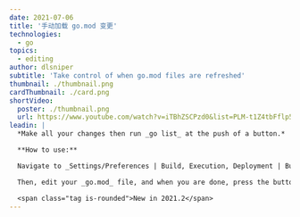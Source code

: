 ```yaml
---
date: 2021-07-06
title: '手动加载 go.mod 变更'
technologies:
  - go
topics:
  - editing
author: dlsniper
subtitle: 'Take control of when go.mod files are refreshed'
thumbnail: ./thumbnail.png
cardThumbnail: ./card.png
shortVideo:
  poster: ./thumbnail.png
  url: https://www.youtube.com/watch?v=iTBhZSCPzd0&list=PLM-t1Z4tbFflp57RnfgjXOdpOg6fLhs_q&index=1
leadin: |
  *Make all your changes then run _go list_ at the push of a button.*

  **How to use:**

  Navigate to _Settings/Preferences | Build, Execution, Deployment | Build Tools_ and select _External changes_ instead of **Any changes**.

  Then, edit your _go.mod_ file, and when you are done, press the button at the top-right corner of the editor to refresh these changes.

  <span class="tag is-rounded">New in 2021.2</span>
---
```


